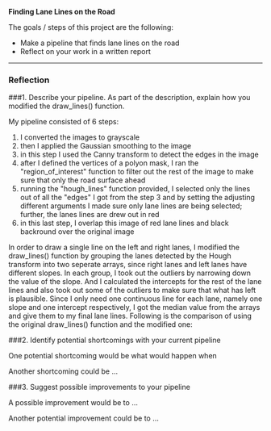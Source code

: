 **Finding Lane Lines on the Road**

The goals / steps of this project are the following:
* Make a pipeline that finds lane lines on the road
* Reflect on your work in a written report


[//]: # (Image References)

[image1]: ./examples/grayscale.jpg "Grayscale"

---

### Reflection

###1. Describe your pipeline. As part of the description, explain how you modified the draw_lines() function.

My pipeline consisted of 6 steps:

1. I converted the images to grayscale
2. then I applied the Gaussian smoothing to the image
3. in this step I used the Canny transform to detect the edges in the image
4. after I defined the vertices of a polyon mask, I ran the "region_of_interest" function to filter out the rest of the image to 		make sure that only the road surface ahead 
5. running the "hough_lines" function provided, I selected only the lines out of all the "edges" I got from the step 3 and by setting the adjusting different arguments I made sure only lane lines are being selected; further, the lanes lines are drew out in red
6. in this last step, I overlap this image of red lane lines and black backround over the original image


In order to draw a single line on the left and right lanes, I modified the draw_lines() function by grouping the lanes detected by the Hough transform into two seperate arrays, since right lanes and left lanes have different slopes. In each group, I took out the outliers by narrowing down the value of the slope. And I calculated the intercepts for the rest of the lane lines and also took out some of the outliers to make sure that what has left is plausible. Since I only need one continuous line for each lane, namely one slope and one intercept respectively, I got the median value from the arrays and give them to my final lane lines. Following is the comparison of using the original draw_lines() function and the modified one:


[image2]: ./examples/lane_detection.jpg "Lane Detection"
[image3]: ./examples/lane_detection.jpg "Lane Detection_modified"


###2. Identify potential shortcomings with your current pipeline


One potential shortcoming would be what would happen when 

Another shortcoming could be ...


###3. Suggest possible improvements to your pipeline

A possible improvement would be to ...

Another potential improvement could be to ...